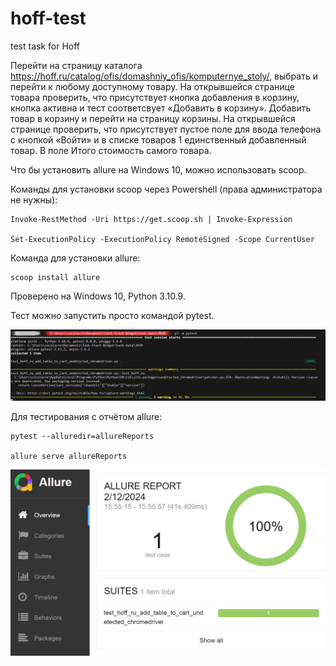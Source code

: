 # hoff-test
test task for Hoff

Перейти на страницу каталога https://hoff.ru/catalog/ofis/domashniy_ofis/komputernye_stoly/, выбрать и перейти к любому доступному товару. На открывшейся странице товара проверить, что присутствует кнопка добавления в корзину, кнопка активна и тест соответсвует «Добавить в корзину». Добавить товар в корзину и перейти на страницу корзины. На открывшейся странице проверить, что присутствует пустое поле для ввода телефона с кнопкой «Войти» и в списке товаров 1 единственный добавленный товар. В поле Итого стоимость самого товара.

Что бы установить allure на Windows 10, можно использовать scoop.

Команды для установки scoop через Powershell (права администратора не нужны): 
    
    Invoke-RestMethod -Uri https://get.scoop.sh | Invoke-Expression
    
    Set-ExecutionPolicy -ExecutionPolicy RemoteSigned -Scope CurrentUser


Команда для установки allure:

    scoop install allure

Проверено на Windows 10, Python 3.10.9.

Тест можно запустить просто командой pytest.

![passed](passed.png)

Для тестирования с отчётом allure:

    pytest --alluredir=allureReports

    allure serve allureReports

![allure](allure.png)